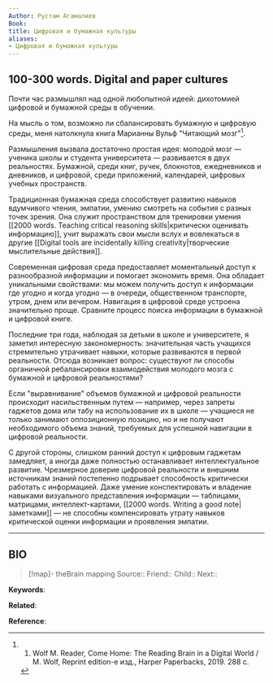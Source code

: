 ```yaml
---
Author: Рустам Агамалиев
Book: 
title: Цифровая и бумажная культуры
aliases:
- Цифровая и бумажная культуры
---
```

## 100-300 words. Digital and paper cultures

Почти час размышлял над одной любопытной идеей: дихотомией цифровой и бумажной среды в обучении. 

На мысль о том, возможно ли сбалансировать бумажную и цифровую среды, меня натолкнула книга Марианны Вульф "Читающий мозг"[^1].

Размышления вызвала достаточно простая идея: молодой мозг — ученика школы и студента университета — развивается в двух реальностях. Бумажной, среди книг, ручек, блокнотов, ежедневников и дневников, и цифровой, среди приложений, календарей, цифровых учебных пространств.

Традиционная бумажная среда способствует развитию навыков вдумчивого чтения, эмпатии, умению смотреть на события с разных точек зрения. Она служит пространством для тренировки умения [[2000 words. Teaching critical reasoning skills|критически оценивать информацию]], учит выражать свои мысли вслух и вовлекаться в другие [[Digital tools are incidentally killing creativity|творческие мыслительные действия]].

Современная цифровая среда предоставляет моментальный доступ к разнообразной информации и помогает экономить время. Она обладает уникальными свойствами: мы можем получить доступ к информации где угодно и когда угодно — в очереди, общественном транспорте, утром, днем или вечером. Навигация в цифровой среде устроена значительно проще. Сравните процесс поиска информации в бумажной и цифровой книге.

Последние три года, наблюдая за детьми в школе и университете, я заметил интересную закономерность: значительная часть учащихся стремительно утрачивает навыки, которые развиваются в первой реальности. Отсюда возникает вопрос: существуют ли способы органичной ребалансировки взаимодействия молодого мозга с бумажной и цифровой реальностями?

Если "выравнивание" объемов бумажной и цифровой реальности происходит насильственным путем — например, через запреты гаджетов дома или табу на использование их в школе — учащиеся не только занимают оппозиционную позицию, но и не получают необходимого объема знаний, требуемых для успешной навигации в цифровой реальности.

С другой стороны, слишком ранний доступ к цифровым гаджетам замедляет, а иногда даже полностью останавливает интеллектуальное развитие. Чрезмерное доверие цифровой реальности и внешним источникам знаний постепенно подрывает способность критически работать с информацией. Даже умение конспектировать и владение навыками визуального представления информации — таблицами, матрицами, интеллект-картами, [[2000 words. Writing a good note|заметками]] — не способны компенсировать утрату навыков критической оценки информации и проявления эмпатии.

***
## BIO
> [!map]- theBrain mapping
> Source::
> Friend::
> Child::
> Next::

**Keywords**:

**Related**:

**Reference**:

[^1]: 1. Wolf M. Reader, Come Home: The Reading Brain in a Digital World / M. Wolf, Reprint edition-е изд., Harper Paperbacks, 2019. 288 c.